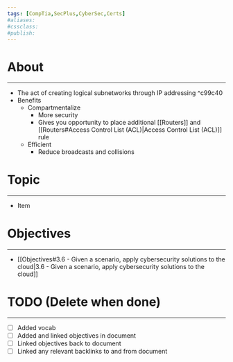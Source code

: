 ```yaml
---
tags: [CompTia,SecPlus,CyberSec,Certs]
#aliases:
#cssclass:
#publish:
---
```


# About
---
- The act of creating logical subnetworks through IP addressing ^c99c40
- Benefits
	- Compartmentalize
		- More security
		- Gives you opportunity to place additional [[Routers]] and [[Routers#Access Control List (ACL)|Access Control List (ACL)]] rule
	- Efficient
		- Reduce broadcasts and collisions

# Topic
---
- Item

# Objectives
---
- [[Objectives#3.6 - Given a scenario, apply cybersecurity solutions to the cloud|3.6 - Given a scenario, apply cybersecurity solutions to the cloud]]

# TODO (Delete when done)
---
- [ ] Added vocab
- [ ] Added and linked objectives in document
- [ ] Linked objectives back to document
- [ ] Linked any relevant backlinks to and from document